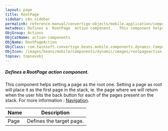 ```yaml
---
layout: page
title: RootPage
sidebar: c8o_sidebar
permalink: reference-manual/convertigo-objects/mobile-application/components/action-components/rootpage/
metadesc: Defines a  RootPage  action component.   This component helps setting a page as the root one. Setting a page as root will place it as the first page i
ObjGroup: Actions
ObjCatName: action-components
ObjName: RootPageAction
ObjClass: com.twinsoft.convertigo.beans.mobile.components.dynamic.ComponentManager$1
ObjIcon: /images/beans/mobile/components/dynamic/images/rootpageaction_color_32x32.png
topnav: topnavobj
---
```

##### Defines a <i>RootPage</i> action component. 
 This component helps setting a page as the root one. Setting a page as root will place it as the first page in the stack, ie. the page where we will return when the user hits the back button for each of the pages present on the stack.
For more information : <a target='_blank' href='https://ionicframework.com/docs/v3/components/#navigation'>Navigation</a>.

Name | Description 
--- | ---
Page | Defines the target page.

